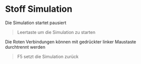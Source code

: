 # Stoff Simulation

Die Simulation startet pausiert
> Leertaste um die Simulation zu starten

Die Roten Verbindungen können mit gedrückter linker Maustaste durchtrennt werden
> F5 setzt die Simulation zurück


